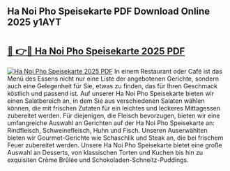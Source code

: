 ## Ha Noi Pho Speisekarte PDF Download Online 2025 y1AYT

# <h2><a href="http://gc7itq.nevu.top/?p=Ha+Noi+Pho+Speisekarte">🔗 👉🔴 Ha Noi Pho Speisekarte 2025 PDF</a></h2>

[![Ha Noi Pho Speisekarte 2025 PDF](https://i.imgur.com/dBaPXMq.png)](http://gc7itq.nevu.top/?p=Ha+Noi+Pho+Speisekarte)
In einem Restaurant oder Café ist das Menü des Essens nicht nur eine Liste der angebotenen Gerichte, sondern auch eine Gelegenheit für Sie, etwas zu finden, das für Ihren Geschmack köstlich und passend ist. Auf unserer Ha Noi Pho Speisekarte bieten wir einen Salatbereich an, in dem Sie aus verschiedenen Salaten wählen können, die mit frischen Zutaten für ein leichtes und leckeres Mittagessen zubereitet werden. Für diejenigen, die Fleisch bevorzugen, bieten wir eine umfangreiche Auswahl an Gerichten auf der Ha Noi Pho Speisekarte an: Rindfleisch, Schweinefleisch, Huhn und Fisch. Unseren Auserwählten bieten wir Gourmet-Gerichte wie Schaschlik und Steak an, die bei frischem Feuer zubereitet werden. Unsere Ha Noi Pho Speisekarte bietet eine große Auswahl an Desserts, von klassischen Torten und Kuchen bis hin zu exquisiten Crème Brûlée und Schokoladen-Schneitz-Puddings.
